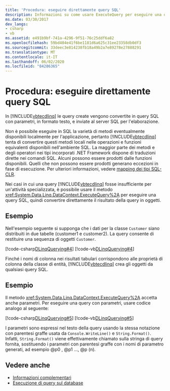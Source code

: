 ```yaml
---
title: 'Procedura: eseguire direttamente query SQL'
description: Informazioni su come usare ExecuteQuery per eseguire una query e quindi convertire i risultati direttamente in oggetti nei casi in cui una query di LINQ to SQL non è sufficiente.
ms.date: 03/30/2017
dev_langs:
- csharp
- vb
ms.assetid: e491b9bf-741a-4296-9f51-76c25ddf6a82
ms.openlocfilehash: 59bd404e41f6be1181d6a625c31ee23358db0df3
ms.sourcegitcommit: 33deec3e814238fb18a49b2a7e89278e27888291
ms.translationtype: MT
ms.contentlocale: it-IT
ms.lasthandoff: 06/02/2020
ms.locfileid: "84286365"
---
```

# <a name="how-to-directly-execute-sql-queries"></a>Procedura: eseguire direttamente query SQL
In [!INCLUDE[vbtecdlinq](../../../../../../includes/vbtecdlinq-md.md)] le query create vengono convertite in query SQL con parametri, in formato testo, e inviate al server SQL per l'elaborazione.  
  
 Non è possibile eseguire in SQL la varietà di metodi eventualmente disponibili localmente per l'applicazione, pertanto [!INCLUDE[vbtecdlinq](../../../../../../includes/vbtecdlinq-md.md)] tenta di convertire questi metodi locali nelle operazioni e funzioni equivalenti disponibili nell'ambiente SQL. La maggior parte dei metodi e degli operatori nei tipi incorporati .NET Framework dispone di traduzioni dirette nei comandi SQL. Alcuni possono essere prodotti dalle funzioni disponibili. Quelli che non possono essere prodotti generano eccezioni in fase di esecuzione. Per ulteriori informazioni, vedere [mapping dei tipi SQL-CLR](sql-clr-type-mapping.md).  
  
 Nei casi in cui una query [!INCLUDE[vbtecdlinq](../../../../../../includes/vbtecdlinq-md.md)] fosse insufficiente per un'attività specializzata, è possibile usare il metodo <xref:System.Data.Linq.DataContext.ExecuteQuery%2A> per eseguire una query SQL, quindi convertire direttamente il risultato della query in oggetti.  
  
## <a name="example"></a>Esempio  
 Nell'esempio seguente si supponga che i dati per la classe `Customer` siano distribuiti in due tabelle (customer1 e customer2). La query consente di restituire una sequenza di oggetti `Customer`.  
  
 [!code-csharp[DLinqQuerying#4](../../../../../../samples/snippets/csharp/VS_Snippets_Data/DLinqQuerying/cs/Program.cs#4)]
 [!code-vb[DLinqQuerying#4](../../../../../../samples/snippets/visualbasic/VS_Snippets_Data/DLinqQuerying/vb/Module1.vb#4)]  
  
 Finché i nomi di colonna nei risultati tabulari corrispondono alle proprietà di colonna della classe di entità, [!INCLUDE[vbtecdlinq](../../../../../../includes/vbtecdlinq-md.md)] crea gli oggetti da qualsiasi query SQL.  
  
## <a name="example"></a>Esempio  
 Il metodo <xref:System.Data.Linq.DataContext.ExecuteQuery%2A> accetta anche parametri. Per eseguire una query con parametri, usare codice analogo al seguente:  
  
 [!code-csharp[DLinqQuerying#5](../../../../../../samples/snippets/csharp/VS_Snippets_Data/DLinqQuerying/cs/Program.cs#5)]
 [!code-vb[DLinqQuerying#5](../../../../../../samples/snippets/visualbasic/VS_Snippets_Data/DLinqQuerying/vb/Module1.vb#5)]  
  
 I parametri sono espressi nel testo della query usando la stessa notazione con parentesi graffe usata da `Console.WriteLine()` e `String.Format()`. Infatti, `String.Format()` viene effettivamente chiamato sulla stringa di query fornita, sostituendo i parametri con parentesi graffe con i nomi di parametro generati, ad esempio @p0 , @p1 ..., @p (n).  
  
## <a name="see-also"></a>Vedere anche

- [Informazioni complementari](background-information.md)
- [Esecuzione di query sul database](querying-the-database.md)
